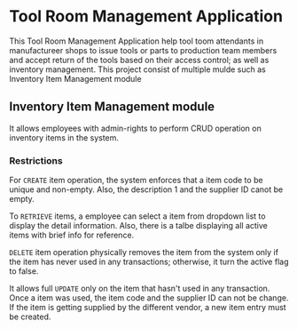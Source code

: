 # Tool Room Management Application

This Tool Room Management Application help tool toom attendants in manufactureer shops to issue tools or parts to production team members and accept return of the tools based on their access control; as well as inventory management.
This project consist of multiple mulde such as Inventory Item Management module


## Inventory Item Management module

It allows employees with admin-rights to perform CRUD operation on inventory items in the system.

### Restrictions

For `CREATE` item operation, the system enforces that a item code to be unique and non-empty. Also, the description 1 and the supplier ID canot be empty.

To `RETRIEVE` items, a employee can select a item from dropdown list to display the detail information. Also, there is a talbe displaying all active items with brief info for reference.

`DELETE` item operation physically removes the item from the system only if the item has never used in any transactions; otherwise, it turn the active flag to false.

It allows full `UPDATE` only on the item that hasn't used in any transaction. Once a item was used, the item code and the supplier ID can not be change. If the item is getting supplied by the different vendor, a new item entry must be created.



